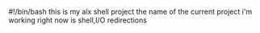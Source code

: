 #!/bin/bash
this is my alx shell project
the name of the current project i'm working right now is shell,I/O redirections
